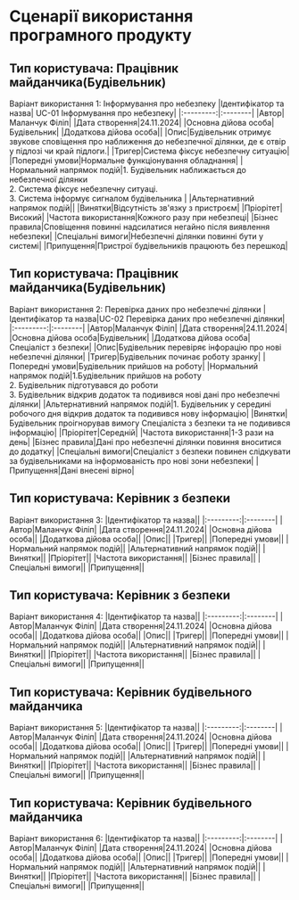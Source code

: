 # Сценарії використання програмного продукту
## Тип користувача: Працівник майданчика(Будівельник)
Варіант використання 1: Інформування про небезпеку
|Ідентифікатор та назва| UC-01 Інформування про небезпеку|
|:---------:|:--------|
|Автор|Маланчук Філіп|
|Дата створення|24.11.2024|
|Основна дійова особа|Будівельник|
|Додаткова дійова особа||
|Опис|Будівельник отримує звукове сповіщення про наближення до небезпечної ділянки, де є отвір у підлозі чи край підлоги.|
|Тригер|Система фіксує небезпечну ситуацію|
|Попередні умови|Нормальне функціонування обладнання|
|Нормальний напрямок подій|1. Будівельник наближається до небезпечної ділянки <br>2. Система фіксує небезпечну ситуаці. <br> 3. Система інформує сигналом будівельника |
|Альтернативний напрямок подій||
|Винятки|Відсутність зв'язку з пристроєм|
|Пріорітет|Високий|
|Частота використання|Кожного разу при небезпеці|
|Бізнес правила|Сповіщення повинні надсилатися негайно після виявлення небезпеки|
|Спеціальні вимоги|Небезпечні ділянки повинні бути у системі|
|Припущення|Пристрої будівельників працюють без перешкод|

## Тип користувача: Працівник майданчика(Будівельник)
Варіант використання 2: Перевірка даних про небезпечні ділянки
|Ідентифікатор та назва|UC-02 Перевірка даних про небезпечні ділянки|
|:---------:|:--------|
|Автор|Маланчук Філіп|
|Дата створення|24.11.2024|
|Основна дійова особа|Будівельник|
|Додаткова дійова особа|Спеціаліст з безпеки|
|Опис|Будівельник перевіряє інфорацію про нові небезпечні ділянки|
|Тригер|Будівельник починає роботу зранку|
|Попередні умови|Будівельник прийшов на роботу|
|Нормальний напрямок подій|1.Будівельник прийшов на роботу <br>2. Будівельник підготувався до роботи<br> 3. Будівельник відкрив додаток та подивився нові дані про небезпечні ділянки|
|Альтернативний напрямок подій|1. Будівельник у середині робочого дня відкрив додаток та подивився нову інформацію|
|Винятки|Будівельник проігнорував вимогу Спеціаліста з безпеки та не подивився інформацію|
|Пріорітет|Середній|
|Частота використання|1-3 рази на день|
|Бізнес правила|Дані про небезпечні ділянки повиння вноситися до додатку|
|Спеціальні вимоги|Спеціаліст з безпеки повинен слідкувати за будівельниками на інформованість про нові зони небезпеки|
|Припущення|Дані внесені вірно|

## Тип користувача: Керівник з безпеки
Варіант використання 3:
|Ідентифікатор та назва||
|:---------:|:--------|
|Автор|Маланчук Філіп|
|Дата створення|24.11.2024|
|Основна дійова особа||
|Додаткова дійова особа||
|Опис||
|Тригер||
|Попередні умови||
|Нормальний напрямок подій||
|Альтернативний напрямок подій||
|Винятки||
|Пріорітет||
|Частота використання||
|Бізнес правила||
|Спеціальні вимоги||
|Припущення||

## Тип користувача: Керівник з безпеки
Варіант використання 4:
|Ідентифікатор та назва||
|:---------:|:--------|
|Автор|Маланчук Філіп|
|Дата створення|24.11.2024|
|Основна дійова особа||
|Додаткова дійова особа||
|Опис||
|Тригер||
|Попередні умови||
|Нормальний напрямок подій||
|Альтернативний напрямок подій||
|Винятки||
|Пріорітет||
|Частота використання||
|Бізнес правила||
|Спеціальні вимоги||
|Припущення||

## Тип користувача: Керівник будівельного майданчика
Варіант використання 5:
|Ідентифікатор та назва||
|:---------:|:--------|
|Автор|Маланчук Філіп|
|Дата створення|24.11.2024|
|Основна дійова особа||
|Додаткова дійова особа||
|Опис||
|Тригер||
|Попередні умови||
|Нормальний напрямок подій||
|Альтернативний напрямок подій||
|Винятки||
|Пріорітет||
|Частота використання||
|Бізнес правила||
|Спеціальні вимоги||
|Припущення||

## Тип користувача: Керівник будівельного майданчика
Варіант використання 6:
|Ідентифікатор та назва||
|:---------:|:--------|
|Автор|Маланчук Філіп|
|Дата створення|24.11.2024|
|Основна дійова особа||
|Додаткова дійова особа||
|Опис||
|Тригер||
|Попередні умови||
|Нормальний напрямок подій||
|Альтернативний напрямок подій||
|Винятки||
|Пріорітет||
|Частота використання||
|Бізнес правила||
|Спеціальні вимоги||
|Припущення||
